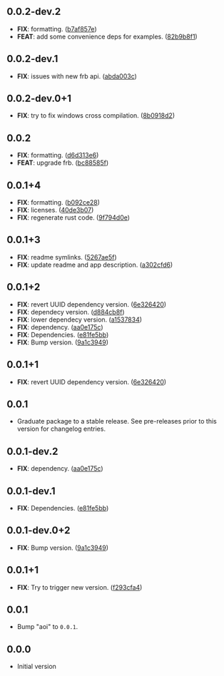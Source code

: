 ## 0.0.2-dev.2

 - **FIX**: formatting. ([b7af857e](https://github.com/brookman/aoi/commit/b7af857ee20314ed3e38b75085a5f99a1b869e84))
 - **FEAT**: add some convenience deps for examples. ([82b9b8f1](https://github.com/brookman/aoi/commit/82b9b8f1b2fa61114407c0580816a83f0f4d0a72))

## 0.0.2-dev.1

 - **FIX**: issues with new frb api. ([abda003c](https://github.com/brookman/aoi/commit/abda003cf2cd1de2d04ccf86abab516a0923abe3))

## 0.0.2-dev.0+1

 - **FIX**: try to fix windows cross compilation. ([8b0918d2](https://github.com/brookman/aoi/commit/8b0918d2987e3bb9e99796b6f11ef0b00ac68a71))

## 0.0.2

 - **FIX**: formatting. ([d6d313e6](https://github.com/brookman/aoi/commit/d6d313e6b43c6d4d8991cedbeb7ba6dc1455144f))
 - **FEAT**: upgrade frb. ([bc88585f](https://github.com/brookman/aoi/commit/bc88585f32e4da9e8d4c2c6360dc6978f10701b2))

## 0.0.1+4

 - **FIX**: formatting. ([b092ce28](https://github.com/brookman/aoi/commit/b092ce282cceaf29374684c8c261570c930a88b8))
 - **FIX**: licenses. ([40de3b07](https://github.com/brookman/aoi/commit/40de3b073d307661c83a67cdea3e8acd1255f227))
 - **FIX**: regenerate rust code. ([9f794d0e](https://github.com/brookman/aoi/commit/9f794d0efef32c24fa6e43f73c157d6e18b2cc2d))

## 0.0.1+3

 - **FIX**: readme symlinks. ([5267ae5f](https://github.com/brookman/aoi/commit/5267ae5fce973166c1d0ce6f6502ee4d71bc0c1b))
 - **FIX**: update readme and app description. ([a302cfd6](https://github.com/brookman/aoi/commit/a302cfd682e034c88db7db38eb42e8098fe32e28))

## 0.0.1+2

 - **FIX**: revert UUID dependency version. ([6e326420](https://github.com/brookman/aoi/commit/6e326420adc7ac745ee0dc0eb601c51d8d8593c5))
 - **FIX**: dependecy version. ([d884cb8f](https://github.com/brookman/aoi/commit/d884cb8fcd317fe8048a308bcc8353b103194380))
 - **FIX**: lower dependecy version. ([a1537834](https://github.com/brookman/aoi/commit/a15378344ffee518a1d5856a7111ffd4a3a6dde6))
 - **FIX**: dependency. ([aa0e175c](https://github.com/brookman/aoi/commit/aa0e175ca5ea6ed31a59e4dd8bb44cfc26d080db))
 - **FIX**: Dependencies. ([e81fe5bb](https://github.com/brookman/aoi/commit/e81fe5bb418e294adfb8b16921d8cffa9109d952))
 - **FIX**: Bump version. ([9a1c3949](https://github.com/brookman/aoi/commit/9a1c39499fda338e15a7e2cd26cdc7ba8fdc0914))

## 0.0.1+1

 - **FIX**: revert UUID dependency version. ([6e326420](https://github.com/brookman/aoi/commit/6e326420adc7ac745ee0dc0eb601c51d8d8593c5))

## 0.0.1

 - Graduate package to a stable release. See pre-releases prior to this version for changelog entries.

## 0.0.1-dev.2

 - **FIX**: dependency. ([aa0e175c](https://github.com/brookman/aoi/commit/aa0e175ca5ea6ed31a59e4dd8bb44cfc26d080db))

## 0.0.1-dev.1

 - **FIX**: Dependencies. ([e81fe5bb](https://github.com/brookman/aoi/commit/e81fe5bb418e294adfb8b16921d8cffa9109d952))

## 0.0.1-dev.0+2

 - **FIX**: Bump version. ([9a1c3949](https://github.com/brookman/aoi/commit/9a1c39499fda338e15a7e2cd26cdc7ba8fdc0914))

## 0.0.1+1

 - **FIX**: Try to trigger new version. ([f293cfa4](https://github.com/brookman/aoi/commit/f293cfa46bdf8206612597a9b5c50ef0a015d6fa))

## 0.0.1

 - Bump "aoi" to `0.0.1`.

## 0.0.0

 - Initial version

